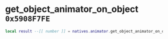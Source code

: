 # get_object_animator_on_object `0x5908F7FE`

```lua
local result --[[ number ]] = natives.animator.get_object_animator_on_object(_unk0 --[[ number ]])
```